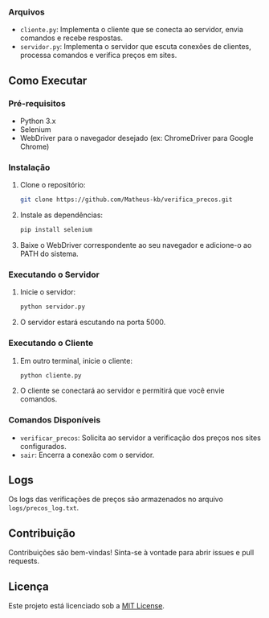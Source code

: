 
### Arquivos

- `cliente.py`: Implementa o cliente que se conecta ao servidor, envia comandos e recebe respostas.
- `servidor.py`: Implementa o servidor que escuta conexões de clientes, processa comandos e verifica preços em sites.

## Como Executar

### Pré-requisitos

- Python 3.x
- Selenium
- WebDriver para o navegador desejado (ex: ChromeDriver para Google Chrome)

### Instalação

1. Clone o repositório:

    ```sh
    git clone https://github.com/Matheus-kb/verifica_precos.git
    ```

2. Instale as dependências:

    ```sh
    pip install selenium
    ```

3. Baixe o WebDriver correspondente ao seu navegador e adicione-o ao PATH do sistema.

### Executando o Servidor

1. Inicie o servidor:

    ```sh
    python servidor.py
    ```

2. O servidor estará escutando na porta 5000.

### Executando o Cliente

1. Em outro terminal, inicie o cliente:

    ```sh
    python cliente.py
    ```

2. O cliente se conectará ao servidor e permitirá que você envie comandos.

### Comandos Disponíveis

- `verificar_precos`: Solicita ao servidor a verificação dos preços nos sites configurados.
- `sair`: Encerra a conexão com o servidor.

## Logs

Os logs das verificações de preços são armazenados no arquivo `logs/precos_log.txt`.

## Contribuição

Contribuições são bem-vindas! Sinta-se à vontade para abrir issues e pull requests.

## Licença

Este projeto está licenciado sob a [MIT License](LICENSE).